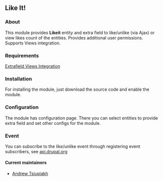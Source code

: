 ## Like It!

### About
This module provides **Likeit** entity and extra field to like/unlike (via Ajax) or
view likes count of the entities. Provides additional user permissions. 
Supports Views integration.

### Requirements
[Extrafield Views Integration](https://www.drupal.org/project/extrafield_views_integration)

### Installation
For installing the module, just download the source code and enable the module.

### Configuration
The module has configuration page. There you can select entities to provide 
extra field and set other configs for the module.

### Event
You can subscribe to the like/unlike event through registering event subscribers, 
see [api.drupal.org](https://api.drupal.org/api/drupal/core%21core.api.php/group/events/8.3.x)

#### Current maintainers
  - [Andrew Tsiupiakh](https://www.drupal.org/user/3302731)
